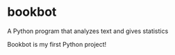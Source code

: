 # bookbot
A Python program that analyzes text and gives statistics

Bookbot is my first Python project!
